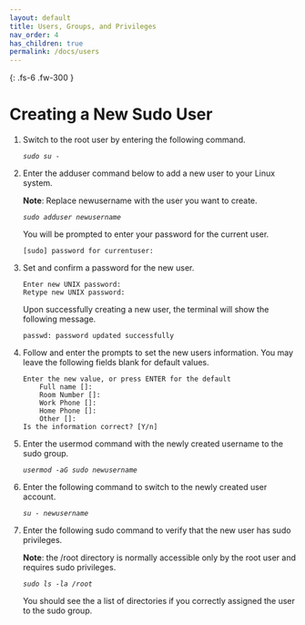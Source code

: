 ```yaml
---
layout: default
title: Users, Groups, and Privileges
nav_order: 4
has_children: true
permalink: /docs/users
---
```


{: .fs-6 .fw-300 }

# Creating a New Sudo User

1. Switch to the root user by entering the following command.

    *`sudo su -`*

2. Enter the adduser command below to add a new user to your Linux system. 

    **Note**: Replace newusername with the user you want to create.

    *`sudo adduser newusername`*

    You will be prompted to enter your password for the current user.

    ```
    [sudo] password for currentuser:
    ```


3. Set and confirm a password for the new user.

    ```
    Enter new UNIX password:
    Retype new UNIX password: 
    ```

    Upon successfully creating a new user, the terminal will show the following message.

    ```
    passwd: password updated successfully
    ```


4. Follow and enter the prompts to set the new users information. You may leave the following fields blank for default values.  

    ```
    Enter the new value, or press ENTER for the default
        Full name []:
        Room Number []:
        Work Phone []:
        Home Phone []:
        Other []:
    Is the information correct? [Y/n]
    ```


5. Enter the usermod command with the newly created username to the sudo group.

    *`usermod -aG sudo newusername`*


6. Enter the following command to switch to the newly created user account.

    *`su - newusername`*


7. Enter the following sudo command to verify that the new user has sudo privileges.

    **Note**: the /root directory is normally accessible only by the root user and requires sudo privileges.

    *`sudo ls -la /root`*

    You should see the a list of directories if you correctly assigned the user to the sudo group.
